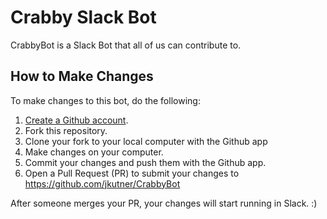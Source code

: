 # Crabby Slack Bot

CrabbyBot is a Slack Bot that all of us can contribute to.

## How to Make Changes

To make changes to this bot, do the following:

1. [Create a Github account](https://github.com/join).
1. Fork this repository.
1. Clone your fork to your local computer with the Github app
1. Make changes on your computer.
1. Commit your changes and push them with the Github app.
1. Open a Pull Request (PR) to submit your changes to https://github.com/jkutner/CrabbyBot

After someone merges your PR, your changes will start running in Slack.  :)